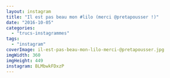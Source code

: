 ```yaml
---
layout: instagram
title: "Il est pas beau mon #lilo (merci @pretapousser !)"
date: "2016-10-05"
categories: 
  - "trucs-instagrammes"
tags: 
  - "instagram"
coverImage: il-est-pas-beau-mon-lilo-merci-@pretapousser.jpg
imgWidth: 360
imgHeight: 449
instagram: BLMbwkFDxzP
---
```

